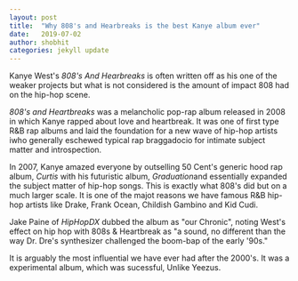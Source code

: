 ```yaml
---
layout: post
title:  "Why 808's and Hearbreaks is the best Kanye album ever"
date:   2019-07-02
author: shobhit
categories: jekyll update
---
```


Kanye West's *808's And Hearbreaks* is often written off as his one of the weaker projects but what is not considered is the amount of impact 808 had on the hip-hop scene. 

*808's and Heartbreaks* was a melancholic pop-rap album released in 2008 in which Kanye rapped about love and heartbreak. It was one of first type R&B rap albums and laid the foundation for a new wave of hip-hop artists iwho generally eschewed typical rap braggadocio for intimate subject matter and introspection. 

In 2007, Kanye amazed everyone by outselling 50 Cent's generic hood rap album, *Curtis* with his futuristic album, *Graduation*and essentially expanded the subject matter of hip-hop songs. This is exactly what 808's did but on a much larger scale.
It is one of the majot reasons we have famous R&B hip-hop artists like Drake, Frank Ocean, Childish Gambino and Kid Cudi. 

Jake Paine of *HipHopDX* dubbed the album as "our Chronic", noting West's effect on hip hop with 808s & Heartbreak as "a sound, no different than the way Dr. Dre's synthesizer challenged the boom-bap of the early '90s."

It is arguably the most influential we have ever had after the 2000's. It was a experimental album, which was sucessful, Unlike Yeezus.
